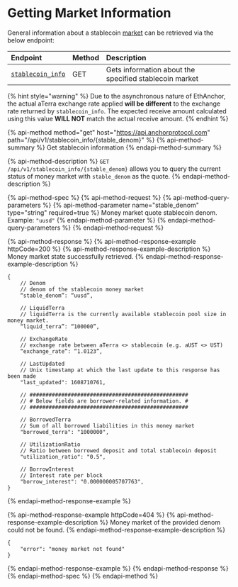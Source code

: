 # Getting Market Information

General information about a stablecoin [market](../../protocol/money-market/#depositing-terra-stablecoins) can be retrieved via the below endpoint:

| Endpoint | Method | Description |
| :--- | :--- | :--- |
| [`stablecoin_info`](getting-market-information.md#get-stablecoin-information) | GET | Gets information about the specified stablecoin market |

{% hint style="warning" %}
Due to the asynchronous nature of EthAnchor, the actual aTerra exchange rate applied **will be different** to the exchange rate returned by `stablecoin_info`. The expected receive amount calculated using this value **WILL NOT** match the actual receive amount.
{% endhint %}

{% api-method method="get" host="https://api.anchorprotocol.com" path="/api/v1/stablecoin\_info/{stable\_denom}" %}
{% api-method-summary %}
Get stablecoin information
{% endapi-method-summary %}

{% api-method-description %}
`GET /api/v1/stablecoin_info/{stable_denom}` allows you to query the current status of money market with `stable_denom` as the quote.
{% endapi-method-description %}

{% api-method-spec %}
{% api-method-request %}
{% api-method-query-parameters %}
{% api-method-parameter name="stable\_denom" type="string" required=true %}
Money market quote stablecoin denom.  
Example: `"uusd"`
{% endapi-method-parameter %}
{% endapi-method-query-parameters %}
{% endapi-method-request %}

{% api-method-response %}
{% api-method-response-example httpCode=200 %}
{% api-method-response-example-description %}
Money market state successfully retrieved.
{% endapi-method-response-example-description %}

```text
{
    // Denom
    // denom of the stablecoin money market
    “stable_denom”: “uusd”,

    // LiquidTerra
    // liquidTerra is the currently available stablecoin pool size in money market.
    “liquid_terra”: “100000”,

    // ExchangeRate
    // exchange rate between aTerra <> stablecoin (e.g. aUST <> UST)
    “exchange_rate”: “1.0123”,

    // LastUpdated
    // Unix timestamp at which the last update to this response has been made
    "last_updated": 1608710761,

    // ##################################################
    // # Below fields are borrower-related information. #
    // ##################################################

    // BorrowedTerra
    // Sum of all borrowed liabilities in this money market
    "borrowed_terra": "1000000",

    // UtilizationRatio
    // Ratio between borrowed deposit and total stablecoin deposit  
    "utilization_ratio": "0.5",

    // BorrowInterest
    // Interest rate per block
    "borrow_interest": "0.000000005707763",
}
```
{% endapi-method-response-example %}

{% api-method-response-example httpCode=404 %}
{% api-method-response-example-description %}
Money market of the provided denom could not be found.
{% endapi-method-response-example-description %}

```text
{
    "error": "money market not found"
}

```
{% endapi-method-response-example %}
{% endapi-method-response %}
{% endapi-method-spec %}
{% endapi-method %}

